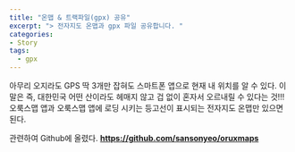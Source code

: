 ```yaml
---
title: "온맵 & 트랙파일(gpx) 공유"
excerpt: "> 전자지도 온맵과 gpx 파일 공유합니다. "
categories:
- Story
tags:
  - gpx
---
```


아무리 오지라도 GPS 딱 3개만 잡혀도 스마트폰 앱으로 현재 내 위치를 알 수 있다. 이 말은 즉, 대한민국 어떤 산이라도 헤매지 않고 겁 없이 혼자서 오르내릴 수 있다는 것!!! 오룩스맵 앱과 오룩스맵 앱에 로딩 시키는 등고선이 표시되는 전자지도 온맵만 있으면 된다.   

관련하여 Github에 올렸다.
__[https://github.com/sansonyeo/oruxmaps ](https://github.com/sansonyeo/oruxmaps)__